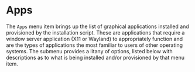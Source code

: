 # Apps 

The `Apps` menu item brings up the list of graphical applications installed and provisioned by the installation script. These are applications that require a window server application (X11 or Wayland) to appropriately function and are the types of applications the most familiar to users of other operating systems. The submenu provides a litany of options, listed below with descriptions as to what is being installed and/or provisioned by that menu item.  
